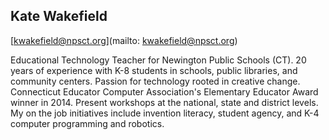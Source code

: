 ## Kate Wakefield

[kwakefield@npsct.org](mailto: kwakefield@npsct.org)

Educational Technology Teacher for Newington Public Schools (CT). 20 years of experience with K-8 students in schools, public libraries, and community centers. Passion for technology rooted in creative change. Connecticut Educator Computer Association's Elementary Educator Award winner in 2014. Present workshops at the national, state and district levels. My on the job initiatives include invention literacy, student agency, and K-4 computer programming and robotics.
